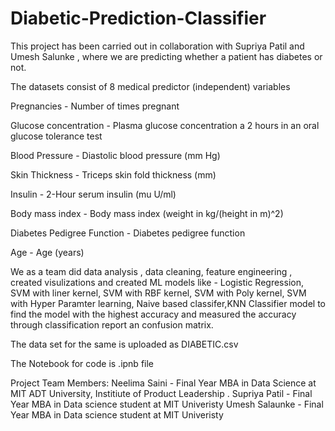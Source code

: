 # Diabetic-Prediction-Classifier
This project has been carried out in collaboration with Supriya Patil and Umesh Salunke , where we are predicting whether a patient has diabetes or not.

The datasets consist of 8 medical predictor (independent) variables

Pregnancies - Number of times pregnant

Glucose concentration - Plasma glucose concentration a 2 hours in an oral glucose tolerance test

Blood Pressure - Diastolic blood pressure (mm Hg)

Skin Thickness - Triceps skin fold thickness (mm)

Insulin - 2-Hour serum insulin (mu U/ml)

Body mass index - Body mass index (weight in kg/(height in m)^2)

Diabetes Pedigree Function - Diabetes pedigree function

Age - Age (years)

We as a team did data analysis , data cleaning, feature engineering , created visulizations and created ML models like - Logistic Regression, SVM with liner kernel, SVM with RBF kernel, SVM with Poly kernel, SVM with Hyper Paramter learning, Naive based classifer,KNN Classifier model to find the model with the highest accuracy and measured the accuracy through classification report an confusion matrix.

The data set for the same is uploaded as DIABETIC.csv

The Notebook for code is .ipnb file

Project Team Members: Neelima Saini - Final Year MBA in Data Science at MIT ADT University, Institiute of Product Leadership . Supriya Patil - Final Year MBA in Data science student at MIT Univeristy Umesh Salaunke - Final Year MBA in Data science student at MIT Univeristy
